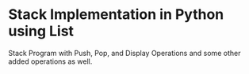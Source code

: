 # Stack Implementation in Python using List
Stack Program with Push, Pop, and Display Operations and some other added operations as well.
